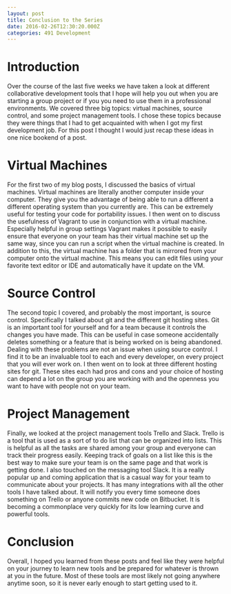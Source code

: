 ```yaml
---
layout: post
title: Conclusion to the Series
date: 2016-02-26T12:30:20.000Z
categories: 491 Development
---
```

Introduction
============
Over the course of the last five weeks we have taken a look at different
collaborative development tools that I hope will help you out when you are
starting a group project or if you you need to use them in a professional
environments. We covered three big topics: virtual machines, source control, and
some project management tools. I chose these topics because they were things
that I had to get acquainted with when I got my first development job. For this
post I thought I would just recap these ideas in one nice bookend of a post.

Virtual Machines
================
For the first two of my blog posts, I discussed the basics of virtual machines.
Virtual machines are literally another computer inside your computer. They give
you the advantage of being able to run a different a different operating system
than you currently are. This can be extremely useful for testing your code for
portability issues. I then went on to discuss the usefulness of Vagrant to use
in conjunction with a virtual machine. Especially helpful in group settings
Vagrant makes it possible to easily ensure that everyone on your team has their
virtual machine set up the same way, since you can run a script when the virtual
machine is created. In addition to this, the virtual machine has a folder that
is mirrored from your computer onto the virtual machine. This means you can edit
files using your favorite text editor or IDE and automatically have it update on
the VM.

Source Control
==============
The second topic I covered, and probably the most important, is source control.
Specifically I talked about git and the different git hosting sites. Git is an
important tool for yourself and for a team because it controls the changes you
have made. This can be useful in case someone accidentally deletes something or
a feature that is being worked on is being abandoned. Dealing with these
problems are not an issue when using source control. I find it to be an
invaluable tool to each and every developer, on every project that you will ever
work on. I then went on to look at three different hosting sites for git. These
sites each had pros and cons and your choice of hosting can depend a lot on the
group you are working with and the openness you want to have with people not on
your team.

Project Management
==================
Finally, we looked at the project management tools Trello and Slack. Trello is a
tool that is used as a sort of to do list that can be organized into lists. This
is helpful as all the tasks are shared among your group and everyone can track
their progress easily. Keeping track of goals on a list like this is the best
way to make sure your team is on the same page and that work is getting done. I
also touched on the messaging tool Slack. It is a really popular up and coming
application that is a casual way for your team to communicate about your
projects. It has many integrations with all the other tools I have talked about.
It will notify you every time someone does something on Trello or anyone commits
new code on Bitbucket. It is becoming a commonplace very quickly for its low
learning curve and powerful tools.

Conclusion
==========
Overall, I hoped you learned from these posts and feel like they were helpful
on your journey to learn new tools and be prepared for whatever is thrown at you
in the future. Most of these tools are most likely not going anywhere anytime
soon, so it is never early enough to start getting used to it.
